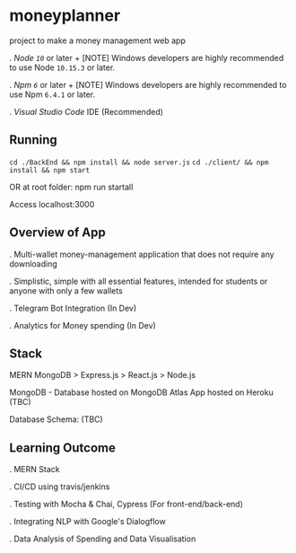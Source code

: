 # moneyplanner
project to make a money management web app

. *Node `10`* or later
+
[NOTE]
Windows developers are highly recommended to use Node `10.15.3` or later.

. *Npm `6`* or later
+
[NOTE]
Windows developers are highly recommended to use Npm `6.4.1` or later.

. *Visual Studio Code* IDE (Recommended)

## Running
```cd ./BackEnd && npm install && node server.js```
```cd ./client/ && npm install && npm start ```

OR 
at root folder:
npm run startall

Access localhost:3000 

## Overview of App
. Multi-wallet money-management application that does not require any downloading

. Simplistic, simple with all essential features, intended for students or anyone with only a few wallets

. Telegram Bot Integration (In Dev)

. Analytics for Money spending (In Dev)

## Stack
MERN
MongoDB > Express.js > React.js > Node.js

MongoDB - Database hosted on MongoDB Atlas
App hosted on Heroku (TBC)

Database Schema: (TBC)

## Learning Outcome
. MERN Stack

. CI/CD using travis/jenkins

. Testing with Mocha & Chai, Cypress (For front-end/back-end)

. Integrating NLP with Google's Dialogflow

. Data Analysis of Spending and Data Visualisation
